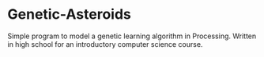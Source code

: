 # Genetic-Asteroids

Simple program to model a genetic learning algorithm in Processing.
Written in high school for an introductory computer science course.